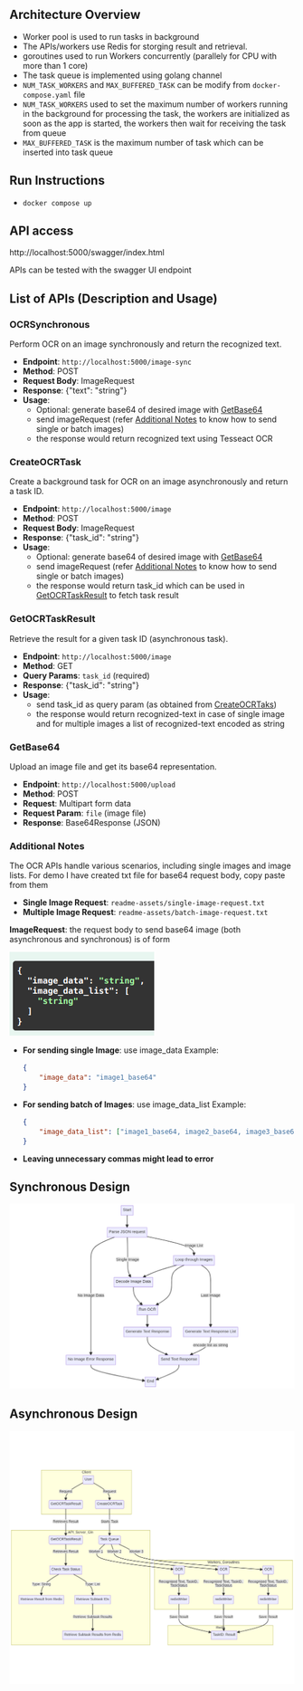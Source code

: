 ## Architecture Overview
- Worker pool is used to run tasks in background
- The APIs/workers use Redis for storging result and retrieval.
- goroutines used to run Workers concurrently (parallely for CPU with more than 1 core) 
- The task queue is implemented using golang channel
- ```NUM_TASK_WORKERS``` and ```MAX_BUFFERED_TASK``` can be modify from ```docker-compose.yaml``` file
- ```NUM_TASK_WORKERS``` used to set the maximum number of workers running in the background for processing the task, the workers are initialized as soon as the app is started, the workers then wait for receiving the task from queue 
- ```MAX_BUFFERED_TASK``` is the maximum number of task which can be inserted into task queue


## Run Instructions

- ```docker compose up```


## API access
http://localhost:5000/swagger/index.html

APIs can be tested with the swagger UI endpoint


## List of APIs (Description and Usage)

### OCRSynchronous

Perform OCR on an image synchronously and return the recognized text.

- **Endpoint**: `http://localhost:5000/image-sync`
- **Method**: POST
- **Request Body**: ImageRequest 
- **Response**: {"text": "string"}
- **Usage**: 
    - Optional: generate base64 of desired image with [GetBase64](#getbase64)
    - send imageRequest (refer [Additional Notes](#additional-notes)  to know how to send single or batch images)
    - the response would return recognized text using Tesseact OCR

### CreateOCRTask

Create a background task for OCR on an image asynchronously and return a task ID.

- **Endpoint**: `http://localhost:5000/image`
- **Method**: POST
- **Request Body**: ImageRequest 
- **Response**: {"task_id": "string"}
- **Usage**: 
    - Optional: generate base64 of desired image with [GetBase64](#getbase64)
    - send imageRequest (refer [Additional Notes](#additional-notes) to know how to send single or batch images)
    - the response would return task_id which can be used in [GetOCRTaskResult](#getocrtaskresult) to fetch task result

### GetOCRTaskResult

Retrieve the result for a given task ID (asynchronous task).

- **Endpoint**: `http://localhost:5000/image`
- **Method**: GET
- **Query Params**: `task_id` (required)
- **Response**: {"task_id": "string"}
- **Usage**: 
    - send task_id as query param (as obtained from [CreateOCRTaks](#createocrtaks))
    - the response would return recognized-text in case of single image and for multiple images a list of recognized-text encoded as string 

### GetBase64

Upload an image file and get its base64 representation.

- **Endpoint**: `http://localhost:5000/upload`
- **Method**: POST
- **Request**: Multipart form data
- **Request Param**: `file` (image file)
- **Response**: Base64Response (JSON)

### Additional Notes

The OCR APIs handle various scenarios, including single images and image lists.
For demo I have created txt file for base64 request body, copy paste from them
- **Single Image Request**: ```readme-assets/single-image-request.txt```
- **Multiple Image Request**: ```readme-assets/batch-image-request.txt```

**ImageRequest**: the request body to send base64 image (both asynchronous and synchronous) is of form

![](./readme-assets/imageRequestBody.png)

- **For sending single Image**: use image_data
    Example: 
    ```json
    {  
        "image_data": "image1_base64"
    }
    ```
- **For sending batch of Images**: use image_data_list
    Example: 
    ```json
    {  
        "image_data_list": ["image1_base64, image2_base64, image3_base64, image4_base64, image5_base ..."]
    }
    ```
- **Leaving unnecessary commas might lead to error**

## Synchronous Design

 ![](./readme-assets/sync-system-architect.png)

## Asynchronous Design

 ![](./readme-assets/async-system-architect.png)

